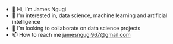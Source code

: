 - 👋 Hi, I’m James Ngugi
- 👀 I’m interested in, data science, machine learning and artificial intelligence
- 💞️ I’m looking to collaborate on data science projects
- 📫 How to reach me jamesngugi967@gmail.com

<!---
WanyoikeNgugi/WanyoikeNgugi is a ✨ special ✨ repository because its `README.md` (this file) appears on your GitHub profile.
You can click the Preview link to take a look at your changes.
--->
